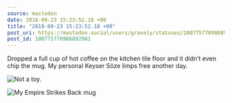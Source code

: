 ```yaml
---
source: mastodon
date: 2018-09-23 15:23:52.18 +00
title: "2018-09-23 15:23:52.18 +00"
post_uri: https://mastodon.social/users/gravely/statuses/100775770986892981
post_id: 100775770986892981
---
```

Dropped a full cup of hot coffee on the kitchen tile floor and it didn’t even chip the mug. My personal Keyser Söze limps free another day.


![Not a toy.](/images/6567050.jpeg)

![My Empire Strikes Back mug](/images/6567051.jpeg)

